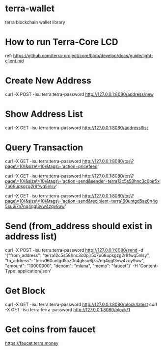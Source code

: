 # terra-wallet
terra blockchain wallet library

# How to run Terra-Core LCD
ref: https://github.com/terra-project/core/blob/develop/docs/guide/light-client.md

# Create New Address
curl -X POST -isu terra:terra-password http://127.0.0.1:8080/address/new

# Show Address List
curl -X GET -isu terra:terra-password http://127.0.0.1:8080/address/list


# Query Transaction
curl -X GET -isu terra:terra-password http://127.0.0.1:8080/txs\?page\=10\&size\=10\&tags\='action=pricefeed'

curl -X GET -isu terra:terra-password http://127.0.0.1:8080/txs\?page\=10\&size\=10\&tags\='action=send&sender=terra12c5s58hnc3c0pjr5x7u68upsgzg2r8fwq5nlsy'

curl -X GET -isu terra:terra-password http://127.0.0.1:8080/txs\?page\=10\&size\=10\&tags\='action=send&recipient=terra160untgd5az0n4g5su6j7a7nq4qgl3vw4zqy9uw'


# Send (from_address should exist in address list)
curl -X POST -isu terra:terra-password http://127.0.0.1:8080/send -d '{"from_address": "terra12c5s58hnc3c0pjr5x7u68upsgzg2r8fwq5nlsy", "to_address": "terra160untgd5az0n4g5su6j7a7nq4qgl3vw4zqy9uw", "amount": "10000000", "denom": "mluna", "memo": "faucet"}' -H 'Content-Type: application/json'

# Get Block
curl -X GET -isu terra:terra-password http://127.0.0.1:8080/block/latest
curl -X GET -isu terra:terra-password http://127.0.0.1:8080/block/1


# Get coins from faucet
https://faucet.terra.money

